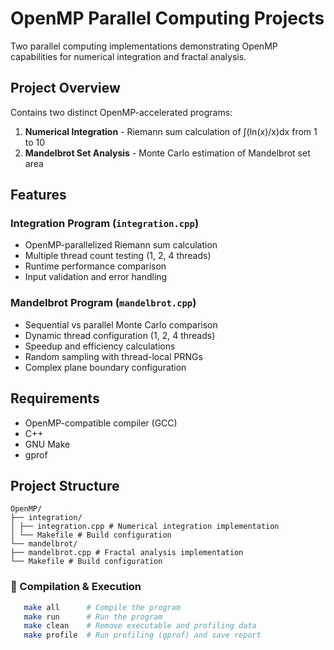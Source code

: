 # OpenMP Parallel Computing Projects

Two parallel computing implementations demonstrating OpenMP capabilities for numerical integration and fractal analysis.

## Project Overview

Contains two distinct OpenMP-accelerated programs:
1. **Numerical Integration** - Riemann sum calculation of ∫(ln(x)/x)dx from 1 to 10
2. **Mandelbrot Set Analysis** - Monte Carlo estimation of Mandelbrot set area

## Features

### Integration Program (`integration.cpp`)
- OpenMP-parallelized Riemann sum calculation
- Multiple thread count testing (1, 2, 4 threads)
- Runtime performance comparison
- Input validation and error handling

### Mandelbrot Program (`mandelbrot.cpp`)
- Sequential vs parallel Monte Carlo comparison
- Dynamic thread configuration (1, 2, 4 threads)
- Speedup and efficiency calculations
- Random sampling with thread-local PRNGs
- Complex plane boundary configuration

## Requirements

- OpenMP-compatible compiler (GCC)
- C++
- GNU Make
- gprof

## Project Structure
```
OpenMP/
├── integration/
│ ├── integration.cpp # Numerical integration implementation
│ └── Makefile # Build configuration
└── mandelbrot/
├── mandelbrot.cpp # Fractal analysis implementation
└── Makefile # Build configuration
```

### 🚀 Compilation & Execution
```bash
   make all      # Compile the program
   make run      # Run the program
   make clean    # Remove executable and profiling data
   make profile  # Run profiling (gprof) and save report
```

